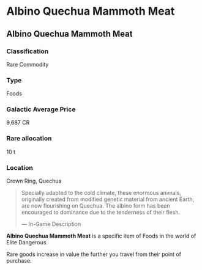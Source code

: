 # Albino Quechua Mammoth Meat
## Albino Quechua Mammoth Meat

### Classification

Rare Commodity

### Type

Foods

### Galactic Average Price

9,687 CR

### Rare allocation

10 t

### Location

Crown Ring, Quechua

> 
> 
> Specially adapted to the cold climate, these enormous animals, originally created from modified genetic material from ancient Earth, are now flourishing on Quechua. The albino form has been encouraged to dominance due to the tenderness of their flesh.
> 
> 
> — In-Game Description
> 

**Albino Quechua Mammoth Meat** is a specific item of Foods in the world of Elite Dangerous.

Rare goods increase in value the further you travel from their point of purchase.